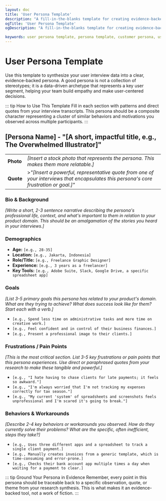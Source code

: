```yaml
---
layout: doc
title: 'User Persona Template'
description: "A fill-in-the-blanks template for creating evidence-backed user personas. Transform your research data into a powerful, relatable archetype to guide product decisions."
ogTitle: 'User Persona Template'
ogDescription: "A fill-in-the-blanks template for creating evidence-backed user personas. Transform your research data into a powerful, relatable archetype to guide product decisions."

keywords: user persona template, persona template, customer persona, user research, product management, UX design
---
```

# User Persona Template

Use this template to synthesize your user interview data into a clear, evidence-backed persona. A good persona is not a collection of stereotypes; it is a data-driven archetype that represents a key user segment, helping your team build empathy and make user-centered decisions.

::: tip How to Use This Template
Fill in each section with patterns and direct quotes from your interview transcripts. This persona should be a composite character representing a cluster of similar behaviors and motivations you observed across multiple participants.
:::

## [Persona Name] - "[A short, impactful title, e.g., The Overwhelmed Illustrator]"

|                 |                                                                                                                                         |
| :-------------- | :-------------------------------------------------------------------------------------------------------------------------------------- |
| **Photo** | *[Insert a stock photo that represents the persona. This makes them more relatable.]*                                                 |
| **Quote** | >*"[Insert a powerful, representative quote from one of your interviews that encapsulates this persona's core frustration or goal.]"* |

### Bio & Background

*[Write a short, 2-3 sentence narrative describing the persona's professional life, context, and what's important to them in relation to your product domain. This should be an amalgamation of the stories you heard in your interviews.]*

### Demographics

* **Age:** `[e.g., 28-35]`
* **Location:** `[e.g., Jakarta, Indonesia]`
* **Role/Title:** `[e.g., Freelance Graphic Designer]`
* **Experience:** `[e.g., 3 years as a freelancer]`
* **Key Tools:** `[e.g., Adobe Suite, Slack, Google Drive, a specific spreadsheet app]`

### Goals

*[List 3-5 primary goals this persona has related to your product's domain. What are they trying to achieve? What does success look like for them? Start each with a verb.]*

* `[e.g., Spend less time on administrative tasks and more time on creative work.]`
* `[e.g., Feel confident and in control of their business finances.]`
* `[e.g., Present a professional image to their clients.]`

### Frustrations / Pain Points

*[This is the most critical section. List 3-5 key frustrations or pain points that this persona experiences. Use direct or paraphrased quotes from your research to make these tangible and powerful.]*

* `[e.g., "I hate having to chase clients for late payments; it feels so awkward."]`
* `[e.g., "I'm always worried that I'm not tracking my expenses correctly for tax season."]`
* `[e.g., "My current 'system' of spreadsheets and screenshots feels unprofessional and I'm scared it's going to break."]`

### Behaviors & Workarounds

*[Describe 2-4 key behaviors or workarounds you observed. How do they currently solve their problems? What are the specific, often inefficient, steps they take?]*

* `[e.g., Uses three different apps and a spreadsheet to track a single client payment.]`
* `[e.g., Manually creates invoices from a generic template, which is time-consuming and error-prone.]`
* `[e.g., Checks their bank account app multiple times a day when waiting for a payment to clear.]`

::: tip Ground Your Persona in Evidence
Remember, every point in this persona should be traceable back to a specific observation, quote, or theme from your research synthesis. This is what makes it an evidence-backed tool, not a work of fiction.
:::
